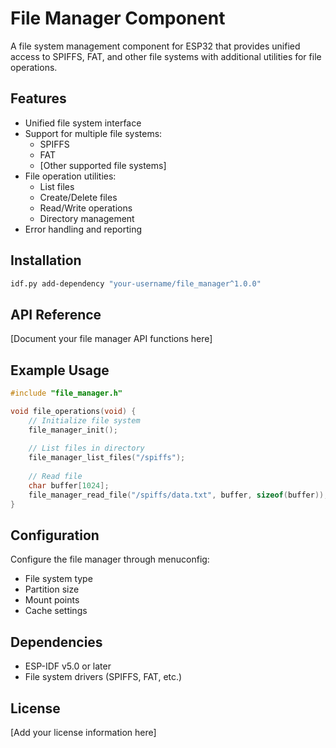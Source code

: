 # File Manager Component

A file system management component for ESP32 that provides unified access to SPIFFS, FAT, and other file systems with additional utilities for file operations.

## Features

- Unified file system interface
- Support for multiple file systems:
  - SPIFFS
  - FAT
  - [Other supported file systems]
- File operation utilities:
  - List files
  - Create/Delete files
  - Read/Write operations
  - Directory management
- Error handling and reporting

## Installation

```bash
idf.py add-dependency "your-username/file_manager^1.0.0"
```

## API Reference

[Document your file manager API functions here]

## Example Usage

```c
#include "file_manager.h"

void file_operations(void) {
    // Initialize file system
    file_manager_init();
    
    // List files in directory
    file_manager_list_files("/spiffs");
    
    // Read file
    char buffer[1024];
    file_manager_read_file("/spiffs/data.txt", buffer, sizeof(buffer));
}
```

## Configuration

Configure the file manager through menuconfig:
- File system type
- Partition size
- Mount points
- Cache settings

## Dependencies

- ESP-IDF v5.0 or later
- File system drivers (SPIFFS, FAT, etc.)

## License

[Add your license information here]

